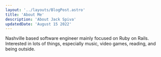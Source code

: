```yaml
---
layout: '../layouts/BlogPost.astro'
title: 'About Me'
description: 'About Jack Spiva'
updatedDate: 'August 15 2022'
---
```


Nashville based software engineer mainly focused on Ruby on Rails. Interested in lots of things, especially music, video games, reading, and being outside.
